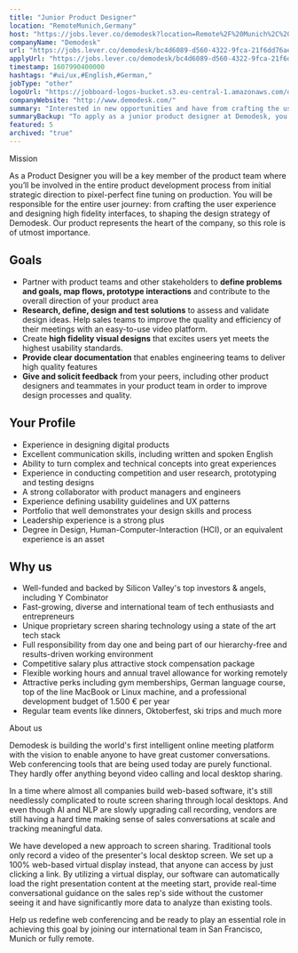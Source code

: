 ```yaml
---
title: "Junior Product Designer"
location: "RemoteMunich,Germany"
host: "https://jobs.lever.co/demodesk?location=Remote%2F%20Munich%2C%20Germany"
companyName: "Demodesk"
url: "https://jobs.lever.co/demodesk/bc4d6089-d560-4322-9fca-21f6dd76ae1b"
applyUrl: "https://jobs.lever.co/demodesk/bc4d6089-d560-4322-9fca-21f6dd76ae1b/apply"
timestamp: 1607990400000
hashtags: "#ui/ux,#English,#German,"
jobType: "other"
logoUrl: "https://jobboard-logos-bucket.s3.eu-central-1.amazonaws.com/demodesk"
companyWebsite: "http://www.demodesk.com/"
summary: "Interested in new opportunities and have from crafting the user experience and designing high fidelity interfaces, to shaping the design strategy of Demodesk? Demodesk has a job opening for a junior product designer."
summaryBackup: "To apply as a junior product designer at Demodesk, you preferably need to have some knowledge of: #ui/ux, #sales, #linux."
featured: 5
archived: "true"
---
```


Mission

As a Product Designer you will be a key member of the product team where you’ll be involved in the entire product development process from initial strategic direction to pixel-perfect fine tuning on production. You will be responsible for the entire user journey: from crafting the user experience and designing high fidelity interfaces, to shaping the design strategy of Demodesk. Our product represents the heart of the company, so this role is of utmost importance.

## Goals

*   Partner with product teams and other stakeholders to **define problems and goals, map flows, prototype interactions** and contribute to the overall direction of your product area
*   **Research, define, design and test solutions** to assess and validate design ideas. Help sales teams to improve the quality and efficiency of their meetings with an easy-to-use video platform.
*   Create **high fidelity visual designs** that excites users yet meets the highest usability standards.
*   **Provide clear documentation** that enables engineering teams to deliver high quality features 
*   **Give and solicit feedback** from your peers, including other product designers and teammates in your product team in order to improve design processes and quality.

## Your Profile

*   Experience in designing digital products 
*   Excellent communication skills, including written and spoken English
*   Ability to turn complex and technical concepts into great experiences
*   Experience in conducting competition and user research, prototyping and testing designs
*   A strong collaborator with product managers and engineers
*   Experience defining usability guidelines and UX patterns
*   Portfolio that well demonstrates your design skills and process
*   Leadership experience is a strong plus
*   Degree in Design, Human-Computer-Interaction (HCI), or an equivalent experience is an asset

## Why us

*   Well-funded and backed by Silicon Valley's top investors & angels, including Y Combinator
*   Fast-growing, diverse and international team of tech enthusiasts and entrepreneurs
*   Unique proprietary screen sharing technology using a state of the art tech stack
*   Full responsibility from day one and being part of our hierarchy-free and results-driven working environment
*   Competitive salary plus attractive stock compensation package
*   Flexible working hours and annual travel allowance for working remotely
*   Attractive perks including gym memberships, German language course, top of the line MacBook or Linux machine, and a professional development budget of 1.500 € per year
*   Regular team events like dinners, Oktoberfest, ski trips and much more

About us

Demodesk is building the world's first intelligent online meeting platform with the vision to enable anyone to have great customer conversations. Web conferencing tools that are being used today are purely functional. They hardly offer anything beyond video calling and local desktop sharing.

In a time where almost all companies build web-based software, it's still needlessly complicated to route screen sharing through local desktops. And even though AI and NLP are slowly upgrading call recording, vendors are still having a hard time making sense of sales conversations at scale and tracking meaningful data.

We have developed a new approach to screen sharing. Traditional tools only record a video of the presenter's local desktop screen. We set up a 100% web-based virtual display instead, that anyone can access by just clicking a link. By utilizing a virtual display, our software can automatically load the right presentation content at the meeting start, provide real-time conversational guidance on the sales rep's side without the customer seeing it and have significantly more data to analyze than existing tools.

Help us redefine web conferencing and be ready to play an essential role in achieving this goal by joining our international team in San Francisco, Munich or fully remote.
